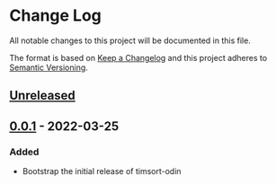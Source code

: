 # Change Log
All notable changes to this project will be documented in this file.

The format is based on [Keep a Changelog](http://keepachangelog.com/)
and this project adheres to [Semantic Versioning](http://semver.org/).

## [Unreleased]

## [0.0.1] - 2022-03-25

### Added
- Bootstrap the initial release of timsort-odin

[Unreleased]: https://github.com/massivelivefun/timsort-odin/compare/0.0.1...HEAD
[0.0.1]: https://github.com/massivelivefun/timsort-odin/releases/tag/0.0.1
